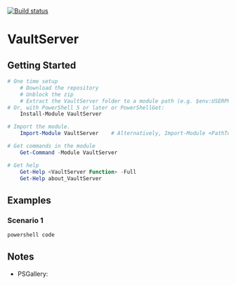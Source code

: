 [![Build status](https://ci.appveyor.com/api/projects/status/github/pldmgg/=master&svg=true)](https://ci.appveyor.com/project/pldmgg/sudo/branch/master)


# VaultServer
<Synopsis>

## Getting Started

```powershell
# One time setup
    # Download the repository
    # Unblock the zip
    # Extract the VaultServer folder to a module path (e.g. $env:USERPROFILE\Documents\WindowsPowerShell\Modules\)
# Or, with PowerShell 5 or later or PowerShellGet:
    Install-Module VaultServer

# Import the module.
    Import-Module VaultServer    # Alternatively, Import-Module <PathToModuleFolder>

# Get commands in the module
    Get-Command -Module VaultServer

# Get help
    Get-Help <VaultServer Function> -Full
    Get-Help about_VaultServer
```

## Examples

### Scenario 1

```powershell
powershell code
```

## Notes

* PSGallery: 
